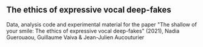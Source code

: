 ## The ethics of expressive vocal deep-fakes

Data, analysis code and experimental material for the paper 
"The shallow of your smile: The ethics of expressive vocal deep-fakes" (2021), Nadia Guerouaou, Guillaume Vaiva & Jean-Julien Aucouturier


